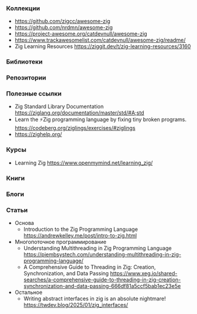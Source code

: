 ### Коллекции

- https://github.com/zigcc/awesome-zig
- https://github.com/nrdmn/awesome-zig
- https://project-awesome.org/catdevnull/awesome-zig
- https://www.trackawesomelist.com/catdevnull/awesome-zig/readme/
- Zig Learning Resources https://ziggit.dev/t/zig-learning-resources/3160

### Библиотеки

### Репозитории

### Полезные ссылки

- Zig Standard Library Documentation https://ziglang.org/documentation/master/std/#A;std
- Learn the ⚡Zig programming language by fixing tiny broken programs. https://codeberg.org/ziglings/exercises/#ziglings
- https://zighelp.org/

### Курсы

- Learning Zig https://www.openmymind.net/learning_zig/

### Книги

### Блоги

### Статьи

- Основа
    - Introduction to the Zig Programming Language https://andrewkelley.me/post/intro-to-zig.html
- Многопоточное программирование
    - Understanding Multithreading in Zig Programming Language https://piembsystech.com/understanding-multithreading-in-zig-programming-language/
    - A Comprehensive Guide to Threading in Zig: Creation, Synchronization, and Data Passing https://www.xeg.io/shared-searches/a-comprehensive-guide-to-threading-in-zig-creation-synchronization-and-data-passing-666df81a5ccf5bab1ec23e5e
- Остальное
    - Writing abstract interfaces in zig is an absolute nightmare! https://twdev.blog/2025/01/zig_interfaces/